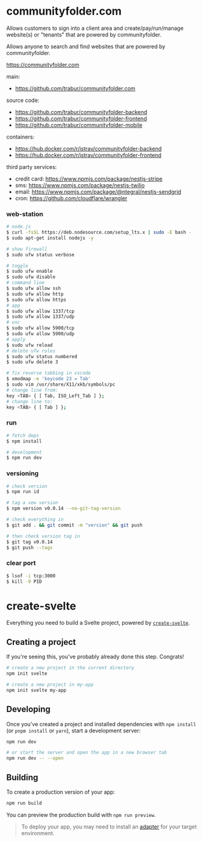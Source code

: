 communityfolder.com
=======
Allows customers to sign into a client area and create/pay/run/manage website(s) or "tenants" that are powered by communityfolder.

Allows anyone to search and find websites that are powered by communityfolder.

https://communityfolder.com

main:
- https://github.com/trabur/communityfolder.com

source code:
- https://github.com/trabur/communityfolder-backend
- https://github.com/trabur/communityfolder-frontend
- https://github.com/trabur/communityfolder-mobile

containers:
- https://hub.docker.com/r/istrav/communityfolder-backend
- https://hub.docker.com/r/istrav/communityfolder-frontend

third party services:
- credit card: https://www.npmjs.com/package/nestjs-stripe
- sms: https://www.npmjs.com/package/nestjs-twilio
- email: https://www.npmjs.com/package/@ntegral/nestjs-sendgrid
- cron: https://github.com/cloudflare/wrangler

### web-station
```bash
# node.js
$ curl -fsSL https://deb.nodesource.com/setup_lts.x | sudo -E bash -
$ sudo apt-get install nodejs -y

# show firewall
$ sudo ufw status verbose

# toggle
$ sudo ufw enable
$ sudo ufw disable
# command line
$ sudo ufw allow ssh
$ sudo ufw allow http
$ sudo ufw allow https
# app
$ sudo ufw allow 1337/tcp
$ sudo ufw allow 1337/udp
# vnc
$ sudo ufw allow 5900/tcp
$ sudo ufw allow 5900/udp
# apply
$ sudo ufw reload
# delete ufw rules
$ sudo ufw status numbered
$ sudo ufw delete 3

# fix reverse tabbing in vscode
$ xmodmap -e 'keycode 23 = Tab'
$ sudo vim /usr/share/X11/xkb/symbols/pc
# change line from:
key <TAB> { [ Tab, ISO_Left_Tab ] };
# change line to:
key <TAB> { [ Tab ] };
```

### run
```bash
# fetch deps
$ npm install

# development
$ npm run dev
```

### versioning
```bash
# check version
$ npm run id

# tag a vew version
$ npm version v0.0.14 --no-git-tag-version

# check everything in
$ git add . && git commit -m "version" && git push

# then check version tag in
$ git tag v0.0.14
$ git push --tags
```

### clear port
```bash
$ lsof -i tcp:3000
$ kill -9 PID
```

# create-svelte

Everything you need to build a Svelte project, powered by [`create-svelte`](https://github.com/sveltejs/kit/tree/master/packages/create-svelte).

## Creating a project

If you're seeing this, you've probably already done this step. Congrats!

```bash
# create a new project in the current directory
npm init svelte

# create a new project in my-app
npm init svelte my-app
```

## Developing

Once you've created a project and installed dependencies with `npm install` (or `pnpm install` or `yarn`), start a development server:

```bash
npm run dev

# or start the server and open the app in a new browser tab
npm run dev -- --open
```

## Building

To create a production version of your app:

```bash
npm run build
```

You can preview the production build with `npm run preview`.

> To deploy your app, you may need to install an [adapter](https://kit.svelte.dev/docs/adapters) for your target environment.
